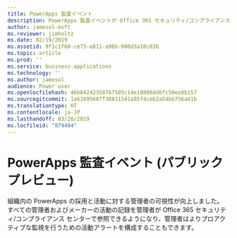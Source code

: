 ```yaml
---
title: PowerApps 監査イベント
description: PowerApps 監査イベントが Office 365 セキュリティ/コンプライアンス センターで利用可能になりました
author: jamesol-msft
ms.reviewer: jimholtz
ms.date: 02/19/2019
ms.assetid: 9f1c1f60-ce73-e811-a96b-000d3a18c83b
ms.topic: article
ms.prod: ''
ms.service: business-applications
ms.technology: ''
ms.author: jamesol
audience: Power user
ms.openlocfilehash: 46b64242358767505c14e18806dd6fc50ea9b157
ms.sourcegitcommit: 1a61095607f38831541a95f4ceb2a54bb756a41b
ms.translationtype: HT
ms.contentlocale: ja-JP
ms.lasthandoff: 03/20/2019
ms.locfileid: "879494"
---
```

# <a name="powerapps-audit-events-public-preview"></a>PowerApps 監査イベント (パブリック プレビュー)




組織内の PowerApps の採用と活動に対する管理者の可視性が向上しました。 すべての管理者およびメーカーの活動の記録を管理者が Office 365 セキュリティ/コンプライアンス センターで参照できるようになり、管理者はよりプロアクティブな監視を行うための活動アラートを構成することもできます。